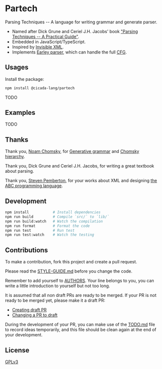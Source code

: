 # Partech

Parsing Techniques -- A language for writing grammar and generate parser.

- Named after Dick Grune and Ceriel J.H. Jacobs' book ["Parsing Techniques -- A Practical Guide"](https://www.amazon.com/Parsing-Techniques-Practical-Monographs-Computer/dp/1441919015).
- Embedded in JavaScript/TypeScript.
- Inspired by [Invisible XML](https://homepages.cwi.nl/~steven/ixml/).
- Implements [Earley parser](https://en.wikipedia.org/wiki/Earley_parser),
  which can handle the full [CFG](https://en.wikipedia.org/wiki/Context-free_grammar).

## Usages

Install the package:

```sh
npm install @cicada-lang/partech
```

TODO

## Examples

TODO

## Thanks

Thank you, [Noam Chomsky](https://en.wikipedia.org/wiki/Noam_Chomsky), for [Generative grammar](https://en.wikipedia.org/wiki/Generative_grammar) and [Chomsky hierarchy](https://en.wikipedia.org/wiki/Chomsky_hierarchy).

Thank you, Dick Grune and Ceriel J.H. Jacobs, for writing a great textbook about parsing.

Thank you, [Steven Pemberton](https://homepages.cwi.nl/~steven/), for your works about XML and designing [the ABC programming language](<https://en.wikipedia.org/wiki/ABC_(programming_language)>).

## Development

```sh
npm install           # Install dependencies
npm run build         # Compile `src/` to `lib/`
npm run build:watch   # Watch the compilation
npm run format        # Format the code
npm run test          # Run test
npm run test:watch    # Watch the testing
```

## Contributions

To make a contribution, fork this project and create a pull request.

Please read the [STYLE-GUIDE.md](STYLE-GUIDE.md) before you change the code.

Remember to add yourself to [AUTHORS](AUTHORS).
Your line belongs to you, you can write a little
introduction to yourself but not too long.

It is assumed that all non draft PRs are ready to be merged.
If your PR is not ready to be merged yet, please make it a draft PR:

- [Creating draft PR](https://github.blog/2019-02-14-introducing-draft-pull-requests)
- [Changing a PR to draft](https://docs.github.com/en/pull-requests/collaborating-with-pull-requests/proposing-changes-to-your-work-with-pull-requests/changing-the-stage-of-a-pull-request)

During the development of your PR, you can make use of
the [TODO.md](TODO.md) file to record ideas temporarily,
and this file should be clean again at the end of your development.

## License

[GPLv3](LICENSE)

